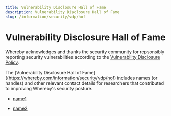 ```yaml
title: Vulnerability Disclosure Hall of Fame
description: Vulnerability Disclosure Hall of Fame
slug: /information/security/vdp/hof
```

# Vulnerability Disclosure Hall of Fame

Whereby acknowledges and thanks the security community for repsonsibly reporting security vulnerabilities according to the [Vulnerability Disclosure Policy](https://whereby.com/information/security/vdp).

The [Vulnerability Disclosure Hall of Fame]((https://whereby.com/information/security/vdp/hof) includes names (or handles) and other relevant contact details for researchers that contributed to improving Whereby's security posture.

- [name1](linkedin-profile)
  
- [name2](linkedin-profile)